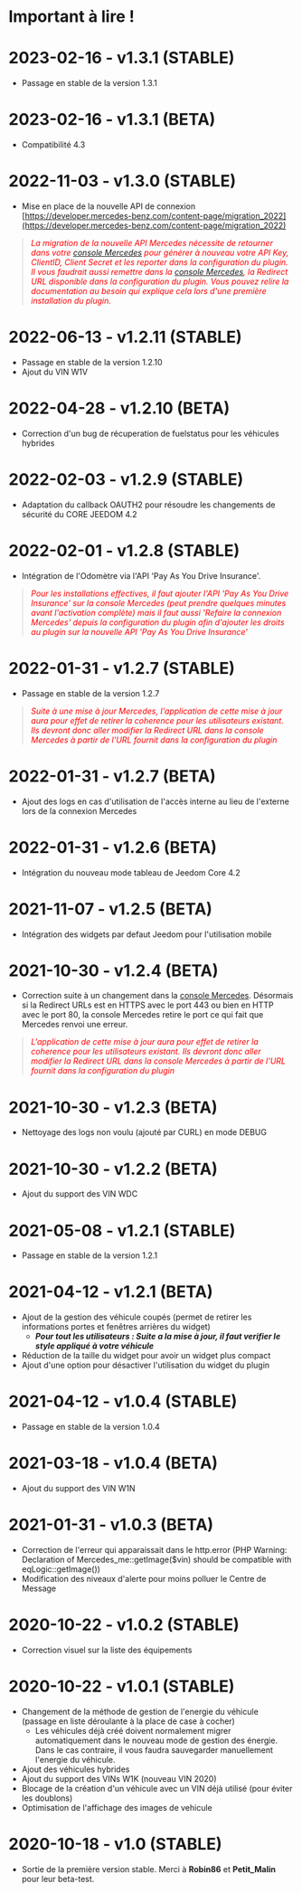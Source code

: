 # Important à lire !

# 2023-02-16 - v1.3.1 (STABLE)

- Passage en stable de la version 1.3.1

# 2023-02-16 - v1.3.1 (BETA)

- Compatibilité 4.3

# 2022-11-03 - v1.3.0 (STABLE)

- Mise en place de la nouvelle API de connexion [https://developer.mercedes-benz.com/content-page/migration_2022](https://developer.mercedes-benz.com/content-page/migration_2022)

> <span style="color:red">_La migration de la nouvelle API Mercedes nécessite de retourner dans votre [console Mercedes](https://developer.mercedes-benz.com/console) pour générer à nouveau votre  API Key, ClientID, Client Secret et les reporter dans la configuration du plugin.
Il vous faudrait aussi remettre dans la [console Mercedes](https://developer.mercedes-benz.com/console), la Redirect URL disponible dans la configuration du plugin. Vous pouvez relire la documentation au besoin qui explique cela lors d'une première installation du plugin._</span>

# 2022-06-13 - v1.2.11 (STABLE)

- Passage en stable de la version 1.2.10
- Ajout du VIN W1V

# 2022-04-28 - v1.2.10 (BETA)

- Correction d'un bug de récuperation de fuelstatus pour les véhicules hybrides

# 2022-02-03 - v1.2.9 (STABLE)

- Adaptation du callback OAUTH2 pour résoudre les changements de sécurité du CORE JEEDOM 4.2

# 2022-02-01 - v1.2.8 (STABLE)

- Intégration de l'Odomètre via l'API 'Pay As You Drive Insurance'.
> <span style="color:red">_Pour les installations effectives, il faut ajouter l'API 'Pay As You Drive Insurance' sur la console Mercedes (peut prendre quelques minutes avant l'activation complète) mais il faut aussi 'Refaire la connexion Mercedes' depuis la configuration du plugin afin d'ajouter les droits au plugin sur la nouvelle API 'Pay As You Drive Insurance'_</span>

# 2022-01-31 - v1.2.7 (STABLE)

- Passage en stable de la version 1.2.7
> <span style="color:red">_Suite à une mise à jour Mercedes, l'application de cette mise à jour aura pour effet de retirer la coherence pour les utilisateurs existant. Ils devront donc aller modifier la Redirect URL dans la console Mercedes à partir de l'URL fournit dans la configuration du plugin_</span>

# 2022-01-31 - v1.2.7 (BETA)

- Ajout des logs en cas d'utilisation de l'accès interne au lieu de l'externe lors de la connexion Mercedes
# 2022-01-31 - v1.2.6 (BETA)

- Intégration du nouveau mode tableau de Jeedom Core 4.2
# 2021-11-07 - v1.2.5 (BETA)

- Intégration des widgets par defaut Jeedom pour l'utilisation mobile

# 2021-10-30 - v1.2.4 (BETA)

- Correction suite à un changement dans la [console Mercedes](https://developer.mercedes-benz.com/console). Désormais si la Redirect URLs est en HTTPS avec le port 443 ou bien en HTTP avec le port 80, la console Mercedes retire le port ce qui fait que Mercedes renvoi une erreur.

> <span style="color:red">_L'application de cette mise à jour aura pour effet de retirer la coherence pour les utilisateurs existant. Ils devront donc aller modifier la Redirect URL dans la console Mercedes à partir de l'URL fournit dans la configuration du plugin_</span>

# 2021-10-30 - v1.2.3 (BETA)

- Nettoyage des logs non voulu (ajouté par CURL) en mode DEBUG
# 2021-10-30 - v1.2.2 (BETA)

- Ajout du support des VIN WDC
# 2021-05-08 - v1.2.1 (STABLE)

- Passage en stable de la version 1.2.1

# 2021-04-12 - v1.2.1 (BETA)

- Ajout de la gestion des véhicule coupés (permet de retirer les informations portes et fenêtres arrières du widget)
  - ___Pour tout les utilisateurs : Suite a la mise à jour, il faut verifier le style appliqué à votre véhicule___
- Réduction de la taille du widget pour avoir un widget plus compact
- Ajout d'une option pour désactiver l'utilisation du widget du plugin

# 2021-04-12 - v1.0.4 (STABLE)

- Passage en stable de la version 1.0.4

# 2021-03-18 - v1.0.4 (BETA)

- Ajout du support des VIN W1N

# 2021-01-31 - v1.0.3 (BETA)

- Correction de l'erreur qui apparaissait dans le http.error (PHP Warning:  Declaration of Mercedes_me::getImage($vin) should be compatible with eqLogic::getImage())
- Modification des niveaux d'alerte pour moins polluer le Centre de Message

# 2020-10-22 - v1.0.2 (STABLE)

- Correction visuel sur la liste des équipements

# 2020-10-22 - v1.0.1 (STABLE)

- Changement de la méthode de gestion de l'energie du véhicule (passage en liste déroulante à la place de case à cocher)
  - Les véhicules déjà créé doivent normalement migrer automatiquement dans le nouveau mode de gestion des énergie. Dans le cas contraire, il vous faudra sauvegarder manuellement l'energie du véhicule.
- Ajout des véhicules hybrides
- Ajout du support des VINs W1K (nouveau VIN 2020)
- Blocage de la création d'un véhicule avec un VIN déjà utilisé (pour éviter les doublons)
- Optimisation de l'affichage des images de vehicule

# 2020-10-18 - v1.0 (STABLE)

- Sortie de la première version stable. Merci à __Robin86__ et __Petit_Malin__ pour leur beta-test.